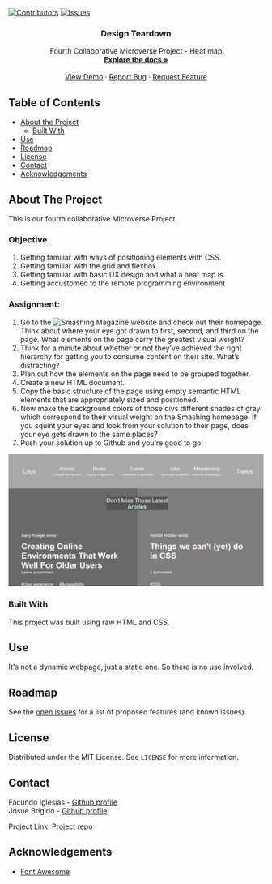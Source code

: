 [![Contributors][contributors-shield]][contributors-url]
[![Issues][issues-shield]][issues-url]
<br />
<p align="center">
 
  <h3 align="center">Design Teardown</h3>
  <p align="center">
    Fourth Collaborative Microverse Project - Heat map
    <br />
    <a href="https://github.com/kalavhan/Desgin-teardown/tree/feature-developer"><strong>Explore the docs »</strong></a>
    <br />
    <br />
    <a href="http://www.kalavhan.com/5thproject/index.html">View Demo</a>
    ·
    <a href="https://github.com/kalavhan/Desgin-teardown/issues">Report Bug</a>
    ·
    <a href="https://github.com/kalavhan/Desgin-teardown/issues">Request Feature</a>
  </p>
</p>


<!-- TABLE OF CONTENTS -->
## Table of Contents

* [About the Project](#about-the-project)
  * [Built With](#built-with)
* [Use](#use)
* [Roadmap](#roadmap)
* [License](#license)
* [Contact](#contact)
* [Acknowledgements](#acknowledgements)



<!-- ABOUT THE PROJECT -->
## About The Project
This is our fourth collaborative Microverse Project.

### Objective
 1. Getting familiar with ways of positioning elements with CSS.
 2. Getting familiar with the grid and flexbox.
 3. Getting familiar with basic UX design and what a heat map is.
 4. Getting accustomed to the remote programming environment
 
### Assignment:
 

   1. Go to the  ![Smashing Magazine website](https://www.smashingmagazine.com/) and check out their homepage. Think about where your eye got drawn to first, second, and third on the page. What elements on the page carry the greatest visual weight?
   2. Think for a minute about whether or not they’ve achieved the right hierarchy for getting you to consume content on their site. What’s distracting?
   3. Plan out how the elements on the page need to be grouped together.
   4. Create a new HTML document.
   5. Copy the basic structure of the page using empty semantic HTML elements that are appropriately sized and positioned.
   6. Now make the background colors of those divs different shades of gray which correspond to their visual weight on the Smashing homepage. If you squint your eyes and look from your solution to their page, does your eye gets drawn to the same places?
   7. Push your solution up to Github and you’re good to go!


![Project Screen Shot][product-screenshot]

### Built With
This project was built using raw HTML and CSS.

<!-- USAGE EXAMPLES -->
## Use

It's not a dynamic webpage, just a static one. So there is no use involved.


<!-- ROADMAP -->
## Roadmap

See the [open issues](https://github.com/https://github.com/Fig77/Facu---Juan-Positioning-and-Floating-Elements/issues/issues) for a list of proposed features (and known issues).


<!-- LICENSE -->
## License

Distributed under the MIT License. See `LICENSE` for more information.

<!-- CONTACT -->
## Contact

Facundo Iglesias - [Github profile](https://github.com/Fig77)
<br>
Josue Brigido - [Github profile](https://github.com/kalavhan)

Project Link: [Project repo](https://github.com/kalavhan/Desgin-teardown)


<!-- ACKNOWLEDGEMENTS -->
## Acknowledgements
* [Font Awesome](https://fontawesome.com)


<!-- MARKDOWN LINKS & IMAGES -->
<!-- https://www.markdownguide.org/basic-syntax/#reference-style-links -->
[contributors-shield]: https://img.shields.io/badge/Contributors-2-%2300ff00
[contributors-url]: https://github.com/kalavhan/Desgin-teardown/graphs/contributors
[issues-shield]: https://img.shields.io/badge/issues-0-%2300ff00
[issues-url]: https://github.com/kalavhan/Desgin-teardown/issues
[product-screenshot]: assets/producto_ss.png

